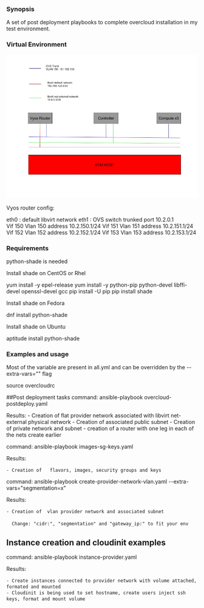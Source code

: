 ### Synopsis

A set of post deployment playbooks to complete overcloud installation in my test environment.


### Virtual  Environment

![picture](.env.jpg)

Vyos router config:

eth0 : default libvirt network
eth1 : OVS switch trunked port
       10.2.0.1   
       Vif 150  Vlan 150 address 10.2.150.1/24
       Vif 151  Vlan 151 address 10.2.151.1/24
       Vif 152  Vlan 152 address 10.2.152.1/24
       Vif 153  Vlan 153 address 10.2.153.1/24

### Requirements

python-shade is needed

Install shade on CentOS or Rhel

yum install -y epel-release
yum install -y python-pip python-devel libffi-devel openssl-devel gcc
pip install -U pip
pip install shade

Install shade on Fedora

dnf install python-shade

Install shade on Ubuntu

aptitude install python-shade

### Examples and usage

Most of the variable are present in all.yml and can be overridden by the  --extra-vars="" flag

source overcloudrc

##Post deployment tasks
command: ansible-playbook overcloud-postdeploy.yaml

Results:
    - Creation of flat provider network associated with libvirt net-external physical network
    - Creation of associated public subnet
    - Creation of private network and subnet
    - creation of a router with one leg in each of the nets  create earlier

command: ansible-playbook images-sg-keys.yaml

Results:

    - Creation of   flavors, images, security groups and keys

command: ansible-playbook create-provider-network-vlan.yaml  --extra-vars="segmentation=x"

Results:

    - Creation of  vlan provider network and associated subnet

      Change: "cidr:", "segmentation" and "gateway_ip:" to fit your env

## Instance creation and cloudinit examples

command: ansible-playbook instance-provider.yaml

Results:

    - Create instances connected to provider network with volume attached, formated and mounted  
    - Cloudinit is being used to set hostname, create users inject ssh keys, format and mount volume
